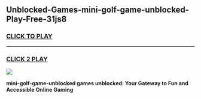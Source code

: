 
## Unblocked-Games-mini-golf-game-unblocked-Play-Free-31js8
<h3>
<a href="https://premium76.site?title=mini-golf-game-unblocked&ref=18A1">CLICK TO PLAY</a></h3>
<hr>

<h3>
<a href="https://premium76.site?title=mini-golf-game-unblocked&ref=18A1">CLICK 2 PLAY</a>
  
</h3>

<a href="https://premium76.site?title=mini-golf-game-unblocked&ref=18A1"><img src="https://clearcache.store/games.png"></a>


**mini-golf-game-unblocked games unblocked: Your Gateway to Fun and Accessible Online Gaming**
